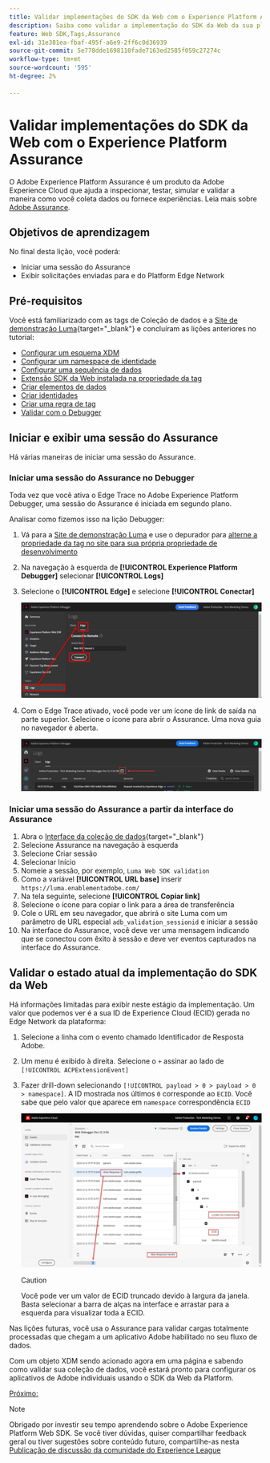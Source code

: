 ```yaml
---
title: Validar implementações do SDK da Web com o Experience Platform Assurance
description: Saiba como validar a implementação do SDK da Web da sua plataforma com o Adobe Experience Platform Assurance. Esta lição é parte do tutorial Implementar o Adobe Experience Cloud com o SDK da Web.
feature: Web SDK,Tags,Assurance
exl-id: 31e381ea-fbaf-495f-a6e9-2ff6c0d36939
source-git-commit: 5e778dde1698110fade7163ed2585f059c27274c
workflow-type: tm+mt
source-wordcount: '595'
ht-degree: 2%

---
```


# Validar implementações do SDK da Web com o Experience Platform Assurance

O Adobe Experience Platform Assurance é um produto da Adobe Experience Cloud que ajuda a inspecionar, testar, simular e validar a maneira como você coleta dados ou fornece experiências. Leia mais sobre [Adobe Assurance](https://experienceleague.adobe.com/docs/experience-platform/assurance/home.html?lang=en).


## Objetivos de aprendizagem

No final desta lição, você poderá:

* Iniciar uma sessão do Assurance
* Exibir solicitações enviadas para e do Platform Edge Network

## Pré-requisitos

Você está familiarizado com as tags de Coleção de dados e a [Site de demonstração Luma](https://luma.enablementadobe.com/content/luma/us/en.html){target="_blank"} e concluíram as lições anteriores no tutorial:

* [Configurar um esquema XDM](configure-schemas.md)
* [Configurar um namespace de identidade](configure-identities.md)
* [Configurar uma sequência de dados](configure-datastream.md)
* [Extensão SDK da Web instalada na propriedade da tag](install-web-sdk.md)
* [Criar elementos de dados](create-data-elements.md)
* [Criar identidades](create-identities.md)
* [Criar uma regra de tag](create-tag-rule.md)
* [Validar com o Debugger](validate-with-debugger.md)


## Iniciar e exibir uma sessão do Assurance

Há várias maneiras de iniciar uma sessão do Assurance.

### Iniciar uma sessão do Assurance no Debugger

Toda vez que você ativa o Edge Trace no Adobe Experience Platform Debugger, uma sessão do Assurance é iniciada em segundo plano.

Analisar como fizemos isso na lição Debugger:

1. Vá para a [Site de demonstração Luma](https://luma.enablementadobe.com/content/luma/us/en.html) e use o depurador para [alterne a propriedade da tag no site para sua própria propriedade de desenvolvimento](validate-with-debugger.md#use-the-experience-platform-debugger-to-map-to-your-tags-property)
1. Na navegação à esquerda de **[!UICONTROL Experience Platform Debugger]** selecionar **[!UICONTROL Logs]**
1. Selecione o **[!UICONTROL Edge]** e selecione **[!UICONTROL Conectar]**

   ![Connect Edge Trace](assets/analytics-debugger-edgeTrace.png)
1. Com o Edge Trace ativado, você pode ver um ícone de link de saída na parte superior. Selecione o ícone para abrir o Assurance. Uma nova guia no navegador é aberta.

   ![Iniciar sessão do Assurance](assets/validate-debugger-start-assurnance.png)


### Iniciar uma sessão do Assurance a partir da interface do Assurance

1. Abra o [Interface da coleção de dados](https://experience.adobe.com/#/data-collection/home){target="_blank"}
1. Selecione Assurance na navegação à esquerda
1. Selecione Criar sessão
1. Selecionar Início
1. Nomeie a sessão, por exemplo, `Luma Web SDK validation`
1. Como a variável **[!UICONTROL URL base]** inserir `https://luma.enablementadobe.com/`
1. Na tela seguinte, selecione **[!UICONTROL Copiar link]**
1. Selecione o ícone para copiar o link para a área de transferência
1. Cole o URL em seu navegador, que abrirá o site Luma com um parâmetro de URL especial `adb_validation_sessionid` e iniciar a sessão
1. Na interface do Assurance, você deve ver uma mensagem indicando que se conectou com êxito à sessão e deve ver eventos capturados na interface do Assurance.

## Validar o estado atual da implementação do SDK da Web

Há informações limitadas para exibir neste estágio da implementação. Um valor que podemos ver é a sua ID de Experience Cloud (ECID) gerada no Edge Network da plataforma:

1. Selecione a linha com o evento chamado Identificador de Resposta Adobe.
1. Um menu é exibido à direita. Selecione o `+` assinar ao lado de `[!UICONTROL ACPExtensionEvent]`
1. Fazer drill-down selecionando `[!UICONTROL payload > 0 > payload > 0 > namespace]`. A ID mostrada nos últimos `0` corresponde ao `ECID`. Você sabe que pelo valor que aparece em `namespace` correspondência `ECID`

   ![Garantia para validar a ECID](assets/validate-assurance-ecid.png)

   >[!CAUTION]
   >
   >Você pode ver um valor de ECID truncado devido à largura da janela. Basta selecionar a barra de alças na interface e arrastar para a esquerda para visualizar toda a ECID.

Nas lições futuras, você usa o Assurance para validar cargas totalmente processadas que chegam a um aplicativo Adobe habilitado no seu fluxo de dados.

Com um objeto XDM sendo acionado agora em uma página e sabendo como validar sua coleção de dados, você estará pronto para configurar os aplicativos de Adobe individuais usando o SDK da Web da Platform.

[Próximo: ](setup-experience-platform.md)

>[!NOTE]
>
>Obrigado por investir seu tempo aprendendo sobre o Adobe Experience Platform Web SDK. Se você tiver dúvidas, quiser compartilhar feedback geral ou tiver sugestões sobre conteúdo futuro, compartilhe-as nesta [Publicação de discussão da comunidade do Experience League](https://experienceleaguecommunities.adobe.com/t5/adobe-experience-platform-launch/tutorial-discussion-implement-adobe-experience-cloud-with-web/td-p/444996)
